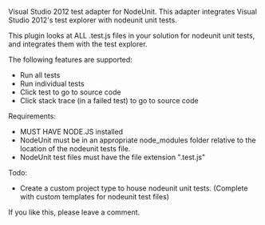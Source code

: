 Visual Studio 2012 test adapter for NodeUnit.  This adapter integrates Visual Studio 2012's test explorer with nodeunit unit tests.

This plugin looks at ALL .test.js files in your solution for nodeunit unit tests, and integrates them with the test explorer.

The following features are supported:
 * Run all tests
 * Run individual tests
 * Click test to go to source code
 * Click stack trace (in a failed test) to go to source code

Requirements:
 * MUST HAVE NODE.JS installed
 * NodeUnit must be in an appropriate node_modules folder relative to the location of the nodeunit tests file.  
 * NodeUnit test files must have the file extension ".test.js"

Todo:
 * Create a custom project type to house nodeunit unit tests. (Complete with custom templates for nodeunit test files)

If you like this, please leave a comment.